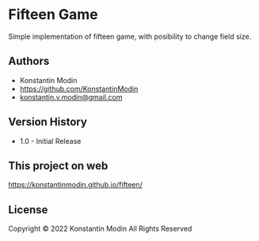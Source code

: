 # Fifteen Game

Simple implementation of fifteen game, with posibility to change field size.

## Authors

- Konstantin Modin
- https://github.com/KonstantinModin
- konstantin.v.modin@gmail.com

## Version History

- 1.0 - Initial Release

## This project on web

https://konstantinmodin.github.io/fifteen/

## License

Copyright © 2022 Konstantin Modin All Rights Reserved
